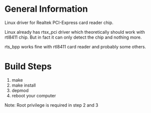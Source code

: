 General Information
===================

Linux driver for Realtek PCI-Express card reader chip.

Linux already has rtsx_pci driver which theoretically should work with
rtl8411 chip. But in fact it can only detect the chip and nothing more.

rts_bpp works fine with rtl8411 card reader and probably some others.


Build Steps
===========

1) make
2) make install
3) depmod
4) reboot your computer

Note: Root privilege is required in step 2 and 3
